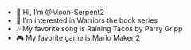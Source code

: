- 👋 Hi, I’m @Moon-Serpent2
- 👀 I’m interested in Warriors the book series
- 🎶 My favorite song is Raining Tacos by Parry Gripp
- 🎮 My favorite game is Mario Maker 2
<!---
Moon-Serpent2/Moon-Serpent2 is a ✨ special ✨ repository because its `README.md` (this file) appears on your GitHub profile.
You can click the Preview link to take a look at your changes.
--->
